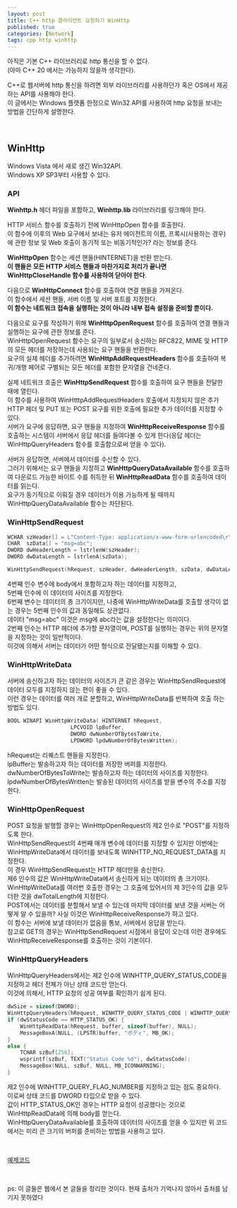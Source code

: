 ```yaml
---
layout: post
title: C++ http 클라이언트 요청하기 WinHttp
published: true
categories: [Network]
tags: cpp http winhttp
---
```

아직은 기본 C++ 라이브러리로 http 통신을 할 수 없다.  
(아마 C++ 20 에서는 가능하지 않을까 생각한다).  
  
C++로 웹서버에 http 통신을 하려면 외부 라이브러리를 사용하던가 혹은 OS에서 제공하는 API를 사용해야 한다.  
이 글에서는 Windows 플랫폼 한정으로 Win32 API를 사용하여 http 요청을 보내는 방법을 간단하게 설명한다.  
  
<br>  
  
## WinHttp
Windows Vista 에서 새로 생긴 Win32API.  
Windows XP SP3부터 사용할 수 있다.  
  
### API  
  
**Winhttp.h** 헤더 파일을 포함하고, **Winhttp.lib** 라이브러리를 링크해야 한다.  
  
HTTP 서비스 함수를 호출하기 전에 WinHttpOpen 함수를 호출한다.  
이 함수에 이후의 Web 요구에서 보내는 유저 에이전트의 이름, 프록시(사용하는 경우)에 관한 정보 및 Web 호출이 동기적 또는 비동기적인가? 라는 정보를 준다.  
  
**WinHttpOpen** 함수는 세션 핸들(HINTERNET)을 반환 받는다.  
**이 핸들은 모든 HTTP 서비스 핸들과 마찬가지로 처리가 끝나면 WinHttpCloseHandle 함수를 사용하여 닫아야 한다**.  
  
다음으로 **WinHttpConnect** 함수를 호출하여 연결 핸들을 가져온다.  
이 함수에서 세션 핸들, 서버 이름 및 서버 포트를 지정한다.  
**이 함수는 네트워크 접속을 실행하는 것이 아니라 내부 접속 설정을 준비할 뿐이다.**  
  
다음으로 요구를 작성하기 위해 **WinHttpOpenRequest** 함수를 호출하여 연결 핸들과 실행하는 요구에 관한 정보를 준다.  
WinHttpOpenRequest 함수는 요구의 일부로서 송신하는 RFC822, MIME 및 HTTP의 모든 헤더를 저장하는데 사용되는 요구 핸들을 반환한다.  
요구의 실제 헤더를 추가하려면 **WinHttpAddRequestHeaders** 함수를 호출하여 복귀/개행 페어로 구별되는 모든 헤더를 포함한 문자열을 건네준다.    
  
실제 네트워크 호출은 **WinHttpSendRequest** 함수를 호출하여 요구 핸들을 전달한 때에 열린다.    
이 함수를 사용하여 WinHtttpAddRequestHeaders 호출에서 지정되지 않은 추가 HTTP 헤더 및 PUT 또는 POST 요구를 위한 호출에 필요한 추가 데이터를 지정할 수 있다.  
서버가 요구에 응답하면, 요구 핸들을 지정하여 **WinHttpReceiveResponse** 함수를 호출하는 시스템이 서버에서 응답 헤더를 들여다볼 수 있게 한다(응답 헤더는 WinHttpQueryHeaders 함수를 호출함으로써 얻을 수 있다).  
  
서버가 응답하면, 서버에서 데이터를 수신할 수 있다.  
그러기 위해서는 요구 핸들을 지정하고 **WinHttpQueryDataAvailable** 함수를 호출하여 다운로드 가능한 바이트 수를 취득한 뒤 **WinHttpReadData** 함수를 호출하여 데이터를 읽는다.  
요구가 동기적으로 이뤄질 경우 데이터가 이용 가능하게 될 때까지 WinHttpQueryDataAvailable 함수는 차단된다.  
  
  
### WinHttpSendRequest

``` C
WCHAR szHeader[] = L"Content-Type: application/x-www-form-urlencoded\r\n";
CHAR  szData[] = "msg=abc";
DWORD dwHeaderLength = lstrlenW(szHeader);
DWORD dwDataLength = lstrlenA(szData);

WinHttpSendRequest(hRequest, szHeader, dwHeaderLength, szData, dwDataLength, dwDataLength, 0);
```
4번째 인수 변수에 body에서 포함하고자 하는 데이터를 지정하고,  
5번째 인수에 이 데이터의 사이즈를 지정한다.  
6번째 변수는 데이터의 총 크기이지만, 나중에 WinHttpWriteData를 호출할 생각이 없는 경우는 5번째 인수의 값과 동일해도 상관없다.  
  데이터 "msg=abc" 이것은 msg에 abc라는 값을 설정한다는 의미이다.  
2번째 인수는 HTTP 헤더에 추가할 문자열이며, POST를 실행하는 경우는 위의 문자열을 지정하는 것이 일반적이다.  
이것에 의해서 서버는 데이터가 어떤 형식으로 전달됐는지를 이해할 수 있다.
  
  
### WinHttpWriteData
서버에 송신하고자 하는 데이터의 사이즈가 큰 같은 경우는 WinHttpSendRequest에 데이터 모두를 지정하지 않는 편이 좋을 수 있다.  
이런 경우는 데이터를 여러 개로 분할하고, WinHttpWriteData를 반복하여 호출 하는 방법도 있다.  
  
```C
BOOL WINAPI WinHttpWriteData( HINTERNET hRequest, 
					LPCVOID lpBuffer, 
					DWORD dwNumberOfBytesToWrite, 
					LPDWORD lpdwNumberOfBytesWritten);
```
hRequest는 리퀘스트 핸들을 지정한다.  
lpBuffer는 발송하고자 하는 데이터를 저장한 버퍼를 지정한다.  
dwNumberOfBytesToWrite는 발송하고자 하는 데이터의 사이즈를 지정한다.  
lpdwNumberOfBytesWritten는 발송된 데이터의 사이즈를 받을 변수의 주소를 지정한다.  
  
  
### WinHttpOpenRequest
POST 요청을 발행할 경우는 WinHttpOpenRequest의 제2 인수로 "POST"를 지정하도록 한다.  
WinHttpSendRequest의 4번째 매개 변수에 데이터를 지정할 수 있지만 이번에는 WinHttpWriteData에서 데이터를 보내도록 WINHTTP_NO_REQUEST_DATA를 지정한다.  
이 경우 WinHttpSendRequest는 HTTP 헤더만을 송신한다.   
제6 인수의 값은 WinHttpWriteData에서 송신하게 되는 데이터의 총 크기이다.  
WinHttpWriteData를 여러번 호출한 경우는 그 호출에 있어서의 제 3인수의 값을 모두 더한 것을 dwTotalLength에 지정한다.    
POST에서는 데이터를 분할해서 보낼 수 있는데 마지막 데이터를 보낸 것을 서버는 어떻게 알 수 있을까? 사실 이것은 WinHttpReceiveResponse가 하고 있다.  
이 함수는 서버에 보낼 데이터가 없음을 통보, 서버에서 응답을 받는다.  
참고로 GET의 경우는 WinHttpSendRequest 시점에서 응답이 오는데 이런 경우에도 WinHttpReceiveResponse를 호출하는 것이 기본이다.  
  
  
### WinHttpQueryHeaders
WinHttpQueryHeaders에서는 제2 인수에 WINHTTP_QUERY_STATUS_CODE을 지정하고 헤더 전체가 아닌 상태 코드만 얻는다.  
이것에 의해서, HTTP 요청의 성공 여부를 확인하기 쉽게 된다.   
```C
dwSize = sizeof(DWORD);
WinHttpQueryHeaders(hRequest, WINHTTP_QUERY_STATUS_CODE | WINHTTP_QUERY_FLAG_NUMBER, WINHTTP_HEADER_NAME_BY_INDEX, &dwStatusCode, &dwSize, WINHTTP_NO_HEADER_INDEX);
if (dwStatusCode == HTTP_STATUS_OK) {
	WinHttpReadData(hRequest, buffer, sizeof(buffer), NULL);
	MessageBoxA(NULL, (LPSTR)buffer, "ボディ", MB_OK);
}
else {
	TCHAR szBuf[256];
	wsprintf(szBuf, TEXT("Status Code %d"), dwStatusCode);
	MessageBox(NULL, szBuf, NULL, MB_ICONWARNING);
}
```
제2 인수에 WINHTTP_QUERY_FLAG_NUMBER를 지정하고 있는 점도 중요하다.  
이로써 상태 코드를 DWORD 타입으로 받을 수 있다.  
값이 HTTP_STATUS_OK인 경우는 HTTP 요청이 성공했다는 것으로 WinHttpReadData에 의해 body를 얻는다.  
WinHttpQueryDataAvailable를 호출하여 데이터의 사이즈를 얻을 수 있지만 위 코드에서는 미리 큰 크기의 버퍼를 준비하는 방법을 사용하고 있다.
  
<br>  
  
[예제코드](/exampe_codes/ConsoleApplicationWin32_WinHttp.zip)  
    
<br>  
    
ps: 이 글들은 웹에서 본 글들을 정리한 것이다. 현재 출처가 기억나지 않아서 출처를 남기지 못하였다  